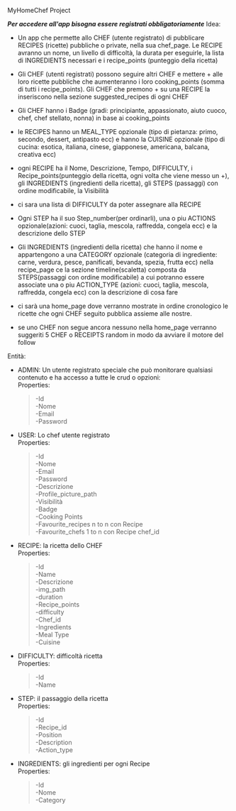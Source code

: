 MyHomeChef Project

***Per accedere all'app bisogna essere registrati obbligatoriamente***
Idea:  
    
- Un app che permette allo CHEF (utente registrato) di pubblicare RECIPES (ricette) pubbliche o private, nella sua chef_page. Le RECIPE avranno un nome, un livello di difficoltà, la durata per eseguirle, la lista di INGREDIENTS necessari e i recipe_points (punteggio della ricetta)  
  
- Gli CHEF (utenti registrati) possono seguire altri CHEF e mettere + alle loro ricette pubbliche che aumenteranno i loro cooking_points (somma di tutti i recipe_points). Gli CHEF che premono + su una RECIPE la inseriscono nella sezione suggested_recipes di ogni CHEF  
  
- Gli CHEF hanno i Badge (gradi: principiante, appassionato, aiuto cuoco, chef, chef stellato, nonna) in base ai cooking_points  
  
- le RECIPES hanno un MEAL_TYPE opzionale (tipo di pietanza: primo, secondo, dessert, antipasto ecc) e hanno la CUISINE opzionale (tipo di cucina: esotica, italiana, cinese, giapponese, americana, balcana, creativa ecc)  
  
- ogni RECIPE ha il Nome, Descrizione, Tempo, DIFFICULTY, i Recipe_points(punteggio della ricetta, ogni volta che viene messo un +), gli INGREDIENTS (ingredienti della ricetta), gli STEPS (passaggi) con ordine modificabile, la Visibilità  
  
- ci sara una lista di DIFFICULTY da poter assegnare alla RECIPE  
  
- Ogni STEP ha il suo Step_number(per ordinarli), una o piu ACTIONS opzionale(azioni: cuoci, taglia, mescola, raffredda, congela ecc) e la descrizione dello STEP  
  
- Gli INGREDIENTS (ingredienti della ricetta) che hanno il nome e appartengono a una CATEGORY opzionale (categoria di ingrediente: carne, verdura, pesce, panificati, bevanda, spezia, frutta ecc) nella recipe_page ce la sezione timeline(scaletta) composta da STEPS(passaggi con ordine modificabile) a cui potranno essere associate una o piu ACTION_TYPE (azioni: cuoci, taglia, mescola, raffredda, congela ecc) con la descrizione di cosa fare   
  
- ci sarà una home_page dove verranno mostrate in ordine cronologico le ricette che ogni CHEF seguito pubblica assieme alle nostre.  
- se uno CHEF non segue ancora nessuno nella home_page verranno suggeriti 5 CHEF o RECEIPTS random in modo da avviare il motore del follow  
  
Entità:  
 - ADMIN: Un utente registrato speciale che può monitorare qualsiasi contenuto e ha accesso a tutte le crud o opzioni:  
	Properties:  
	> -Id  
	> -Nome  
	> -Email  
	> -Password  
  
 - USER: Lo chef utente registrato  
	Properties:  
	> -Id  
	> -Nome  
	> -Email  
	> -Password  
	> -Descrizione  
	> -Profile_picture_path  
	> -Visibilità  
	> -Badge  
	> -Cooking Points  
	> -Favourite_recipes n to n con Recipe   
	> -Favourite_chefs 1 to n con Recipe chef_id  
	  
  
- RECIPE: la ricetta dello CHEF  
	Properties:  
	> -Id  
	> -Name  
	> -Descrizione  
	> -img_path  
	> -duration  
	> -Recipe_points  
	> -difficulty  
	> -Chef_id  
	> -Ingredients  
	> -Meal Type  
	> -Cuisine  
  
- DIFFICULTY: difficoltà ricetta  
	Properties:  
	> -Id  
	> -Name  
  
- STEP: il passaggio della ricetta  
	Properties:  
	> -Id    
	> -Recipe_id  
	> -Position  
	> -Description  
	> -Action_type  
  
- INGREDIENTS: gli ingredienti per ogni Recipe  
	Properties:  
	> -Id  
	> -Nome  
	> -Category  
  

